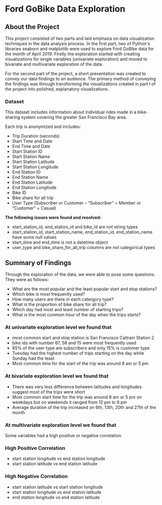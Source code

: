 # Ford GoBike Data Exploration


## About the Project

This project consisted of two parts and laid emphasis on data visualization techniques in the data analysis process. In the first part, two of Python's libraries seaborn and matplotlib were used to explore Ford GoBike data for the month of April 2019.
Firstly the exploration started with creating visualizations for single variables (univariate exploration) and moved to bivariate and multivariate exploration of the data.

For the second part of the project, a short presentation was created to convey our data findings to an audience. The primary method of conveying the findings was through transforming the visualizations created in part I of the project into polished, explanatory visualizations.


### Dataset



This dataset includes information about individual rides made in a bike-sharing system covering the greater San Francisco Bay area.

Each trip is anonymized and includes:

- Trip Duration (seconds)
- Start Time and Date
- End Time and Date
- Start Station ID
- Start Station Name
- Start Station Latitude
- Start Station Longitude
- End Station ID
- End Station Name
- End Station Latitude
- End Station Longitude
- Bike ID
- Bike share for all trip
- User Type (Subscriber or Customer – “Subscriber” = Member or “Customer” = Casual)


**The following issues were found and resolved:**

- start_station_id, end_station_id and bike_id are not string types
- start_station_id, start_station_name, end_station_id, end_station_name have some null values
- start_time and end_time is not a datetime object
- user_type and bike_share_for_all_trip columns are not categorical types

## Summary of Findings 

Through the exploration of the data, we were able to pose some questions. They were as follows:

- What are the most popular and the least popular start and stop stations?
- Which bike is most frequently used?
- How many users are there in each catergory type?
- What is the proportion of bike share for all trip?
- Which day had most and least number of starting trips?
- What is the most common hour of the day when the trips starts?

### At univariate exploration level we found that 
- most common start and stop station is San Francisco Caltrain Station 2 
- bike ids with number 67, 58 and 15 were most frequently used 
- 85% of the user type are subscribers and only 15% is customer type 
- Tuesday had the highest number of trips starting on the day while Sunday had the least 
- Most common time for the start of the trip was around 8 am or 5 pm


### At bivariate exploration level we found that 

- There was very less difference between latitudes and longitudes suggest most of the trips were short 
- Most common start time for the trip was around 8 am or 5 pm on weekdays but on weekends it ranged from 12 pm to 6 pm
- Average duration of the trip increased on 6th, 13th, 20th and 27th of the month


### At multivariate exploration level we found that 

Some variables had a high positive or negative correlation

### High Positive Correlation
- start station longitude vs end station longitude
- start station latitude vs end station latitude

### High Negative Correlation
- start station latitude vs start station longitude
- start station longitude vs end station latitude
- end station longitude vs end station latitude
